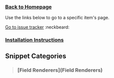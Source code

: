 ### [Back to Homepage](/../../) ###

Use the links below to go to a specific item's page.

[Go to issue tracker](/../../issues)  :neckbeard:

### [Installation Instructions](INSTALLATION.md) ###

## Snippet Categories ##

> ### [Field Renderers](Field Renderers) ###




